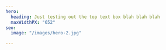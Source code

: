 ```yaml
---
hero:
  heading: Just testing out the top text box blah blah blah
  maxWidthPX: "652"
seo:
  image: "/images/hero-2.jpg"

---
```

